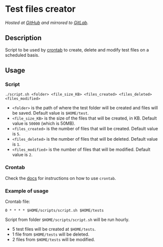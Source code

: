 # Test files creator
*Hosted at [GitHub](https://github.com/matuzalemmuller/test-files-creator) and mirrored to [GitLab](https://gitlab.com/matuzalemmuller/test-files-creator).*

## Description
Script to be used by [crontab](https://en.wikipedia.org/wiki/Cron) to create, delete and modify test files on a scheduled basis.

## Usage

### Script

```
./script.sh <folder> <file_size_KB> <files_created> <files_deleted> <files_modified> 
```

* `<folder>` is the path of where the test folder will be created and files will be saved. Default value is `$HOME/test`.
* `<file_size_KB>` is the size of the files that will be created, in KB. Default value is `50000` (which is 50MB).
* `<files_created>` is the number of files that will be created. Default value is `5`.
* `<files_deleted>` is the number of files that will be deleted. Default value is `1`.
* `<files_modified>` is the number of files that will be modified. Default value is `2`.


### Crontab

Check the [docs](https://linux.die.net/man/1/crontab) for instructions on how to use `crontab`. 

### Example of usage

Crontab file:
```
0 * * * * $HOME/scripts/script.sh $HOME/tests
```

Script from folder `$HOME/scripts/script.sh` will be run hourly.
* 5 test files will be created at `$HOME/tests`.
* 1 file from `$HOME/tests` will be deleted.
* 2 files from `$HOME/tests` will be modified.